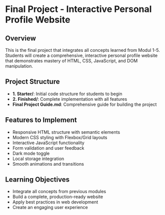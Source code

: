 # Final Project - Interactive Personal Profile Website

## Overview

This is the final project that integrates all concepts learned from Modul 1-5. Students will create a comprehensive, interactive personal profile website that demonstrates mastery of HTML, CSS, JavaScript, and DOM manipulation.

## Project Structure

- **1. Starter/**: Initial code structure for students to begin
- **2. Finished/**: Complete implementation with all features
- **Final Project Guide.md**: Comprehensive guide for building the project

## Features to Implement

- Responsive HTML structure with semantic elements
- Modern CSS styling with Flexbox/Grid layouts
- Interactive JavaScript functionality
- Form validation and user feedback
- Dark mode toggle
- Local storage integration
- Smooth animations and transitions

## Learning Objectives

- Integrate all concepts from previous modules
- Build a complete, production-ready website
- Apply best practices in web development
- Create an engaging user experience
